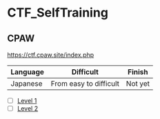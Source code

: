 # CTF_SelfTraining

## CPAW ##

https://ctf.cpaw.site/index.php

| Language | Difficult | Finish |
| -- | -- | -- |
| Japanese | From easy to difficult | Not yet |

- [ ] [Level 1](./CPAW/cpaw_level01.md)
- [ ] [Level 2](./CPAW/cpaw_level02.md)
